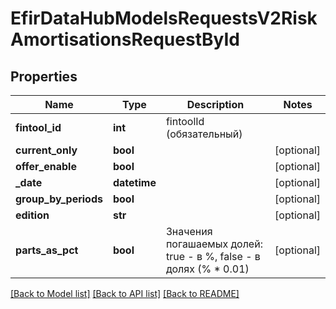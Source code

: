 # EfirDataHubModelsRequestsV2RiskAmortisationsRequestById

## Properties
Name | Type | Description | Notes
------------ | ------------- | ------------- | -------------
**fintool_id** | **int** | fintoolId (обязательный) | 
**current_only** | **bool** |  | [optional] 
**offer_enable** | **bool** |  | [optional] 
**_date** | **datetime** |  | [optional] 
**group_by_periods** | **bool** |  | [optional] 
**edition** | **str** |  | [optional] 
**parts_as_pct** | **bool** | Значения погашаемых долей: true - в %, false - в долях (% * 0.01) | [optional] 

[[Back to Model list]](../README.md#documentation-for-models) [[Back to API list]](../README.md#documentation-for-api-endpoints) [[Back to README]](../README.md)

